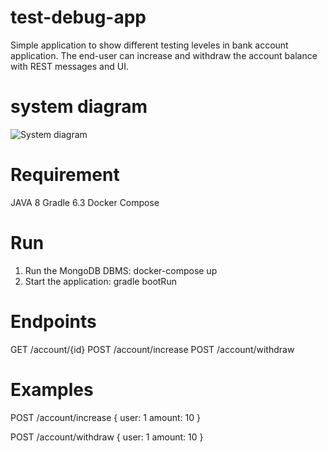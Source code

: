 # test-debug-app
Simple application to show different testing leveles in bank account application. The end-user can increase and withdraw the account balance with REST messages and UI.

# system diagram
![System diagram](http://www.plantuml.com/plantuml/png/3SdB2SCm303GLTe1OjsxJ55auGWisUX3wVR9xS5xYz6ipkNpTMNk-00u_jgGlEgiOATboPQDbe8AXGmsI8uyEfyr3jmR52FP8PmUYe5ph7BYWFW_ezykE1orxT9v0m00)

# Requirement
JAVA 8
Gradle 6.3
Docker Compose

# Run
1. Run the MongoDB DBMS: docker-compose up
2. Start the application: gradle bootRun

# Endpoints
GET /account/{id}
POST /account/increase
POST /account/withdraw

# Examples
POST /account/increase
{
    user: 1
    amount: 10
}

POST /account/withdraw
{
    user: 1
    amount: 10
}
